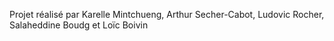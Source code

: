 Projet réalisé par Karelle Mintchueng, Arthur Secher-Cabot, Ludovic Rocher, Salaheddine Boudg et Loïc Boivin
